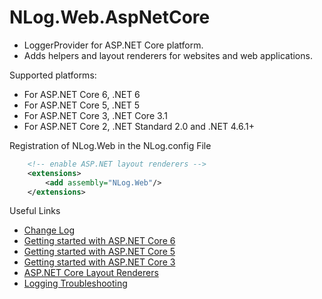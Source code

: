 # NLog.Web.AspNetCore

- LoggerProvider for ASP.NET Core platform. 
- Adds helpers and layout renderers for websites and web applications.

Supported platforms:

- For ASP.NET Core 6, .NET 6
- For ASP.NET Core 5, .NET 5
- For ASP.NET Core 3, .NET Core 3.1
- For ASP.NET Core 2, .NET Standard 2.0 and .NET 4.6.1+

Registration of NLog.Web in the NLog.config File

```xml
	<!-- enable ASP.NET layout renderers -->
	<extensions>
		<add assembly="NLog.Web"/>
	</extensions>
```

Useful Links

- [Change Log](https://github.com/NLog/NLog.Web/releases)
- [Getting started with ASP.NET Core 6](https://github.com/NLog/NLog/wiki/Getting-started-with-ASP.NET-Core-6)
- [Getting started with ASP.NET Core 5](https://github.com/NLog/NLog/wiki/Getting-started-with-ASP.NET-Core-5)
- [Getting started with ASP.NET Core 3](https://github.com/NLog/NLog/wiki/Getting-started-with-ASP.NET-Core-3)
- [ASP.NET Core Layout Renderers](https://nlog-project.org/config/?tab=layout-renderers&search=package:nlog.web.aspnetcore)
- [Logging Troubleshooting](https://github.com/NLog/NLog/wiki/Logging-troubleshooting)
